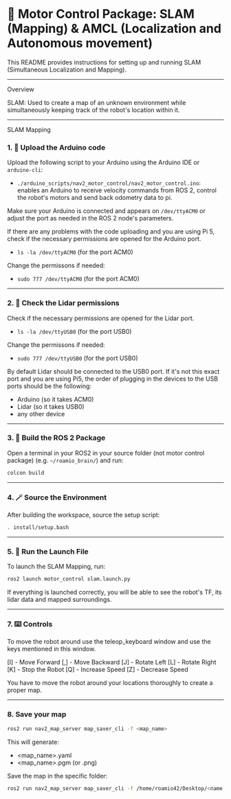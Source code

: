 # 🦾 Motor Control Package: SLAM (Mapping) & AMCL (Localization and Autonomous movement)

This README provides instructions for setting up and running SLAM (Simultaneous Localization and Mapping).

---

Overview

SLAM: Used to create a map of an unknown environment while simultaneously keeping track of the robot's location within it.

---

SLAM Mapping

### 1. 🔌 Upload the Arduino code

Upload the following script to your Arduino using the Arduino IDE or `arduino-cli`:

- `./arduino_scripts/nav2_motor_control/nav2_motor_control.ino`:
    enables an Arduino to receive velocity commands from ROS 2, control the robot's motors and send back odometry data to pi.

Make sure your Arduino is connected and appears on `/dev/ttyACM0` or adjust the port as needed in the ROS 2 node's parameters.

If there are any problems with the code uploading and you are using Pi 5, check if the necessary permissions are opened for the Arduino port.

- `ls -la /dev/ttyACM0` (for the port ACM0)

Change the permissons if needed:

- `sudo 777 /dev/ttyACM0` (for the port ACM0)

---

### 2. 🔌 Check the Lidar permissions

Check if the necessary permissions are opened for the Lidar port.

- `ls -la /dev/ttyUSB0` (for the port USB0)

Change the permissons if needed:

- `sudo 777 /dev/ttyUSB0` (for the port USB0)

By default Lidar should be connected to the USB0 port. If it's not this exact port and you are using Pi5, the order of plugging in the devices to the USB ports should be the following:

- Arduino (so it takes ACM0)
- Lidar (so it takes USB0)
- any other device

---


### 3. 🔧 Build the ROS 2 Package

Open a terminal in your ROS2 in your source folder (not motor control package) (e.g. `~/roamio_brain/`) and run:

```bash
colcon build
```

---

### 4. 🪄 Source the Environment

After building the workspace, source the setup script:
```bash
. install/setup.bash
```

---

### 5. 🧠 Run the Launch File

To launch the SLAM Mapping, run:
```bash
ros2 launch motor_control slam.launch.py 
```

If everything is launched correctly, you will be able to see the robot's TF, its lidar data and mapped surroundings.

---

### 7. ⌨️ Controls

To move the robot around use the teleop_keyboard window and use the keys mentioned in this window.

[I] - Move Forward
[,] - Move Backward
[J] - Rotate Left
[L] - Rotate Right
[K] - Stop the Robot
[Q] - Increase Speed
[Z] - Decrease Speed

You have to move the robot around your locations thoroughly to create a proper map.

---

### 8.  Save your map

```bash
ros2 run nav2_map_server map_saver_cli -f <map_name>
```

This will generate:

- <map_name>.yaml
- <map_name>.pgm (or .png)


Save the map in the specific folder:

```bash
ros2 run nav2_map_server map_saver_cli -f /home/roamio42/Desktop/<name of the parent folder>/motor_control/maps
```

